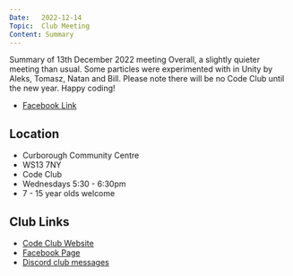 ```yaml
---
Date:   2022-12-14
Topic:  Club Meeting
Content: Summary
---
```

Summary of 13th December 2022 meeting
Overall, a slightly quieter meeting than usual.
Some particles were experimented with in Unity by Aleks, Tomasz, Natan and Bill.
Please note there will be no Code Club until the new year.
Happy coding!



* [Facebook Link](https://www.facebook.com/720665616418529/posts/660547932430298)

## Location

* Curborough Community Centre
* WS13 7NY
* Code Club
* Wednesdays 5:30 - 6:30pm
* 7 - 15 year olds welcome

## Club Links

* [Code Club Website](https://lichfield-code-club.github.io/)
* [Facebook Page](https://www.facebook.com/LichfieldCoders)
* [Discord club messages](https://discord.gg/szz6xGK)
